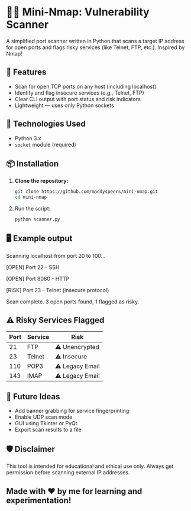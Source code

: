 # 🕵️‍♂️ Mini-Nmap: Vulnerability Scanner

A simplified port scanner written in Python that scans a target IP address for open ports and flags risky services (like Telnet, FTP, etc.). Inspired by Nmap!

## 🚀 Features

- Scan for open TCP ports on any host (including localhost)
- Identify and flag insecure services (e.g., Telnet, FTP)
- Clear CLI output with port status and risk indicators
- Lightweight — uses only Python sockets 

## 🔧 Technologies Used

- Python 3.x
- `socket` module (required)

## 📦 Installation

1. **Clone the repository:**
   ```bash
   git clone https://github.com/maddyspeers/mini-nmap.git
   cd mini-nmap
2. Run the script:
    ```bash
   python scanner.py

## 🖥 Example output
Scanning localhost from port 20 to 100...


[OPEN] Port 22 - SSH


[OPEN] Port 8080 - HTTP


[RISK] Port 23 - Telnet (insecure protocol)



Scan complete. 3 open ports found, 1 flagged as risky.

## ⚠️ Risky Services Flagged

| Port | Service | Risk            |
|------|---------|------------------|
| 21   | FTP     | ⚠️ Unencrypted   |
| 23   | Telnet  | ⚠️ Insecure      |
| 110  | POP3    | ⚠️ Legacy Email  |
| 143  | IMAP    | ⚠️ Legacy Email  |



## 🧪 Future Ideas
- Add banner grabbing for service fingerprinting
- Enable UDP scan mode
- GUI using Tkinter or PyQt
- Export scan results to a file

## 🛡 Disclaimer
This tool is intended for educational and ethical use only. Always get permission before scanning external IP addresses.

## Made with ❤️ by me for learning and experimentation!
